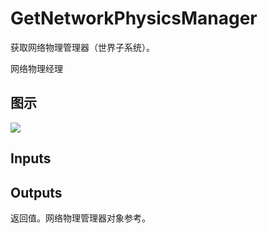 # GetNetworkPhysicsManager

获取网络物理管理器（世界子系统）。

网络物理经理

## 图示

![]($-20221218-21381962.png)

## Inputs

## Outputs

返回值。网络物理管理器对象参考。
